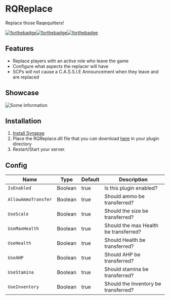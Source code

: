 # RQReplace
 Replace those Raqequitters!

[![forthebadge](https://forthebadge.com/images/badges/built-with-love.svg)](https://forthebadge.com)[![forthebadge](https://forthebadge.com/images/badges/made-with-c-sharp.svg)](https://forthebadge.com)[![forthebadge](https://forthebadge.com/images/badges/you-didnt-ask-for-this.svg)](https://forthebadge.com)

## Features 
* Replace players with an active role who leave the game 
* Configure what aspects the replacer will have
* SCPs will not cause a C.A.S.S.I.E Announcement when they leave and are replaced


## Showcase

![Some Information](/assets/info.png)


## Installation
1. [Install Synapse](https://github.com/SynapseSL/Synapse/wiki#hosting-guides)
2. Place the RQReplace.dll file that you can download [here](https://github.com/TheVoidNebula/RQReplace/releases) in your plugin directory
3. Restart/Start your server.

## Config
Name  | Type | Default | Description
------------ | ------------ | ------------- | ------------ 
`IsEnabled` | Boolean | true | Is this plugin enabled?
`AllowAmmoTransfer` | Boolean | true | Should ammo be transferred?
`UseScale` | Boolean | true | Should the size be transferred?
`UseMaxHealth` | Boolean | true | Should the max Health be transferred?
`UseHealth` | Boolean | true | Should Health be transferred?
`UseAHP` | Boolean | true | Should AHP be transferred?
`UseStamina` | Boolean | true | Should stamina be transferred?
`UseInventory` | Boolean | true | Should the Inventory be transferred?
